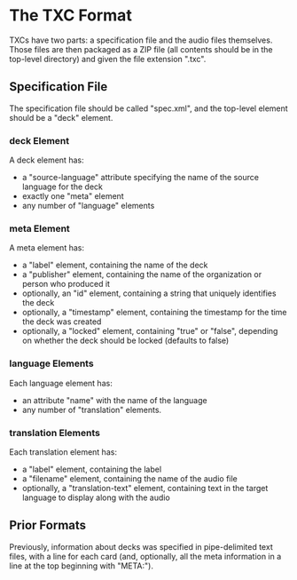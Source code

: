 # The TXC Format

TXCs have two parts: a specification file and the audio files themselves. Those files are then packaged as a ZIP file (all contents should be in the top-level directory) and given the file extension ".txc".

## Specification File

The specification file should be called "spec.xml", and the top-level element should be a "deck" element.

### deck Element

A deck element has:
- a "source-language" attribute specifying the name of the source language for the deck
- exactly one "meta" element
- any number of "language" elements

### meta Element

A meta element has:
- a "label" element, containing the name of the deck
- a "publisher" element, containing the name of the organization or person who produced it
- optionally, an "id" element, containing a string that uniquely identifies the deck
- optionally, a "timestamp" element, containing the timestamp for the time the deck was created
- optionally, a "locked" element, containing "true" or "false", depending on whether the deck should be locked (defaults to false)

### language Elements

Each language element has:
- an attribute "name" with the name of the language
- any number of "translation" elements.

### translation Elements

Each translation element has:
- a "label" element, containing the label
- a "filename" element, containing the name of the audio file
- optionally, a "translation-text" element, containing text in the target language to display along with the audio

## Prior Formats

Previously, information about decks was specified in pipe-delimited text files, with a line for each card (and, optionally, all the meta information in a line at the top beginning with "META:").

